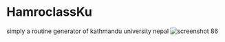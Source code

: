 # HamroclassKu
simply a routine generator of kathmandu university nepal 
![screenshot 86](https://user-images.githubusercontent.com/35558616/39537755-3e048dd4-4e5a-11e8-9e3b-7977f7c94cd2.png)

